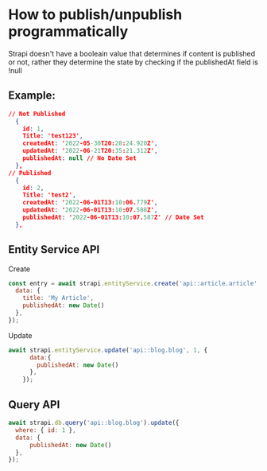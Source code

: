 # How to publish/unpublish programmatically
 
Strapi doesn't have a booleain value that determines if content is published or not, rather they determine the state by checking if the publishedAt field is !null

## Example:

```json
// Not Published
  {
    id: 1,
    Title: 'test123',
    createdAt: '2022-05-30T20:28:24.920Z',
    updatedAt: '2022-06-21T20:35:21.312Z',
    publishedAt: null // No Date Set
  },
// Published
  {
    id: 2,
    Title: 'test2', 
    createdAt: '2022-06-01T13:10:06.779Z',
    updatedAt: '2022-06-01T13:10:07.588Z',
    publishedAt: '2022-06-01T13:10:07.587Z' // Date Set
  },
```

## Entity Service API

Create
```js
const entry = await strapi.entityService.create('api::article.article', {
  data: {
    title: 'My Article',
    publishedAt: new Date()  
  },
});
```

Update
```js
await strapi.entityService.update('api::blog.blog', 1, {
      data:{
        publishedAt: new Date()
      },
    });
```

## Query API

```js
await strapi.db.query('api::blog.blog').update({
  where: { id: 1 },
  data: {
      publishedAt: new Date()
  },
});
```

